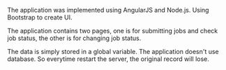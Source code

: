 The application was implemented using AngularJS and Node.js. Using Bootstrap to create UI.

The application contains two pages, one is for submitting jobs and check job status, the other is for changing job status. 

The data is simply stored in a global variable. The application doesn't use database. So everytime restart the server, the original record will lose. 